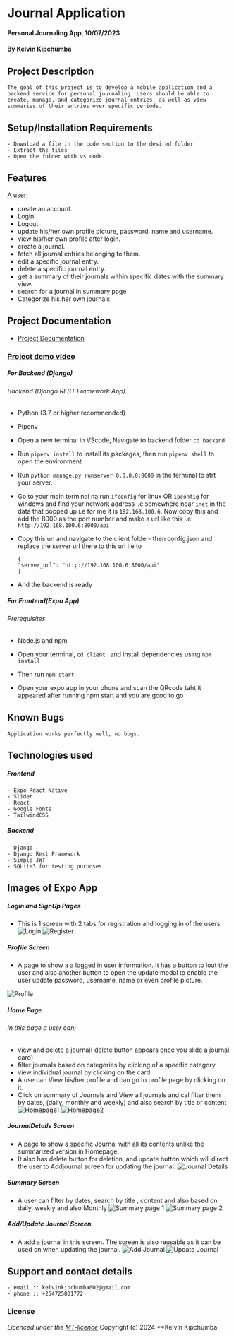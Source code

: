 # Journal Application
#### Personal Journaling App, 10/07/2023
#### **By Kelvin Kipchumba**
## Project Description
    The goal of this project is to develop a mobile application and a backend service for personal journaling. Users should be able to create, manage, and categorize journal entries, as well as view summaries of their entries over specific periods.
    
## Setup/Installation Requirements
    - Download a file in the code section to the desired folder
    - Extract the files
    - Open the folder with vs code.

## Features
A user;
- create an account.
- Login.
- Logout.
- update his/her own profile picture, password, name and username.
- view his/her own profile after login.
- create a journal.
- fetch all journal entries belonging to them.
- edit a specific journal entry.
- delete a specific journal entry.
- get a summary of their journals within specific dates with the summary view.
- search for a journal in summary page
- Categorize his.her own journals


## Project Documentation
 - [Project Documentation](https://docs.google.com/document/d/1XNv-byj_YQxF-eKOajlqZG34ZuZikxi8rCHoAIF7NLo/edit)

### [Project demo video](https://drive.google.com/file/d/1eDeQlBxjpZ5FjrKVZeSMs634vnmTpXIE/view)

##### For Backend (Django)
###### Backend (Django REST Framework App)
- Python (3.7 or higher recommended)
- Pipenv

- Open a new terminal in VScode,  Navigate to backend folder ```cd backend```
- Run ```pipenv install``` to install its packages, then run ```pipenv shell``` to open the environment
- Run ```python manage.py runserver 0.0.0.0:8000``` in the terminal to strt your server.
- Go to your main terminal na run  ```ifconfig``` for linux OR ```ipconfig``` for windows and find your network address i.e somewhere near ``inet`` in the data that popped up i.e for me it is ``192.168.100.6``. Now copy this and add the 8000 as the port number and make a url like this i.e ```http://192.168.100.6:8000/api```
- Copy this url and navigate to the client folder- then config.json and replace the server url there to this url i.e to
    ```
    {
    "server_url": "http://192.168.100.6:8000/api"
    } 
    ```
- And the backend is ready 


##### For Frontend(Expo App)
###### Prerequisites
- Node.js and npm

- Open your terminal, ```cd client ``` and install dependencies using ```npm install```
- Then run ```npm start```
- Open your expo app in your phone and scan the QRcode taht it appeared after running npm start and you are good to go

       

## Known Bugs
    Application works perfectly well, no bugs.

## Technologies used
##### Frontend
    - Expo React Native
    - Slider
    - React 
    - Google Fonts
    - TailwindCSS

##### Backend
    - Django
    - Django Rest Framework
    - Simple JWT
    - SQLite3 for testing purposes


## Images of Expo App
##### Login and SignUp Pages 
- This is 1 screen with 2 tabs for registration and logging in of the users
![Login](images/login.jpeg)
![Register](images/register.jpeg)

##### Profile Screen
- A page to show a a logged in user information. It has a button to lout the user and also another button to open the update modal to enable the user update password, username, name or even profile picture.

![Profile](images/profile.jpeg)


##### Home Page
###### In this page a user can;
- view and delete a journal( delete button appears once you slide a journal card)
- filter journals based on categories by clicking of a specific category
- view individual journal by clicking on the card
- A use can View his/her profile and can go to profile page by clicking on it.
- Click on summary of  Journals and View all journals and cal filter them by dates, (daily, monthly and weekly) and also search by title or content
![Homepage1](images/homepage1.jpeg)
![Homepage2](images/homepage2.jpeg)

##### JournalDetails Screen
- A page to show a specific Journal with all its contents unlike the summarized version in Homepage. 
- It also has delete button for deletion, and update button which will direct the user to Addjournal screen for updating the journal.
![Journal Details](images/journaldetails.jpeg)

##### Summary Screen
- A user can filter by dates, search by title , content and also based on daily, weekly and also Monthly 
![Summary page 1](images/summary1.jpeg)
![Summary page 2](images/summary2.jpeg)


##### Add/Update Journal Screen
- A add a journal in this screen. The screen is also reusable as it can be used on when updating the journal.
![Add Journal](images/addjournal.jpeg)
![Update Journal](images/updatejournal.jpeg)


## Support and contact details
    - email :: kelvinkipchumba002@gmail.com
    - phone :: +254725801772

### License
*Licenced under the [MT-licence](https://github.com/k-koech/Journal-Shamiri/blob/master/LICENSE.md)*
Copyright (c) 2024 **Kelvin Kipchumba
